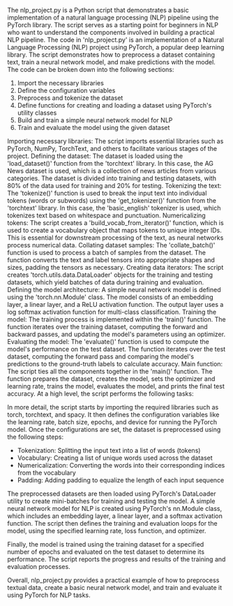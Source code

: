 
The nlp_project.py is a Python script that demonstrates a basic implementation of a natural language processing (NLP) pipeline using the PyTorch library. The script serves as a starting point for beginners in NLP who want to understand the components involved in building a practical NLP pipeline.
The code in 'nlp_project.py' is an implementation of a Natural Language Processing (NLP) project using PyTorch, a popular deep learning library. The script demonstrates how to preprocess a dataset containing text, train a neural network model, and make predictions with the model.
The code can be broken down into the following sections:

1. Import the necessary libraries
2. Define the configuration variables
3. Preprocess and tokenize the dataset
4. Define functions for creating and loading a dataset using PyTorch's utility classes
5. Build and train a simple neural network model for NLP
6. Train and evaluate the model using the given dataset

Importing necessary libraries: The script imports essential libraries such as PyTorch, NumPy, TorchText, and others to facilitate various stages of the project.
Defining the dataset: The dataset is loaded using the 'load_dataset()' function from the 'torchtext' library. In this case, the AG News dataset is used, which is a collection of news articles from various categories. The dataset is divided into training and testing datasets, with 80% of the data used for training and 20% for testing.
Tokenizing the text: The 'tokenize()' function is used to break the input text into individual tokens (words or subwords) using the 'get_tokenizer()' function from the 'torchtext' library. In this case, the 'basic_english' tokenizer is used, which tokenizes text based on whitespace and punctuation.
Numericalizing tokens: The script creates a 'build_vocab_from_iterator()' function, which is used to create a vocabulary object that maps tokens to unique integer IDs. This is essential for downstream processing of the text, as neural networks process numerical data.
Collating dataset samples: The 'collate_batch()' function is used to process a batch of samples from the dataset. The function converts the text and label tensors into appropriate shapes and sizes, padding the tensors as necessary.
Creating data iterators: The script creates 'torch.utils.data.DataLoader' objects for the training and testing datasets, which yield batches of data during training and evaluation.
Defining the model architecture: A simple neural network model is defined using the 'torch.nn.Module' class. The model consists of an embedding layer, a linear layer, and a ReLU activation function. The output layer uses a log softmax activation function for multi-class classification.
Training the model: The training process is implemented within the 'train()' function. The function iterates over the training dataset, computing the forward and backward passes, and updating the model's parameters using an optimizer.
Evaluating the model: The 'evaluate()' function is used to compute the model's performance on the test dataset. The function iterates over the test dataset, computing the forward pass and comparing the model's predictions to the ground-truth labels to calculate accuracy.
Main function: The script ties all the components together in the 'main()' function. The function prepares the dataset, creates the model, sets the optimizer and learning rate, trains the model, evaluates the model, and prints the final test accuracy.
At a high level, the script performs the following tasks:



In more detail, the script starts by importing the required libraries such as torch, torchtext, and spacy. It then defines the configuration variables like the learning rate, batch size, epochs, and device for running the PyTorch model. Once the configurations are set, the dataset is preprocessed using the following steps:

- Tokenization: Splitting the input text into a list of words (tokens)
- Vocabulary: Creating a list of unique words used across the dataset
- Numericalization: Converting the words into their corresponding indices from the vocabulary
- Padding: Adding padding to equalize the length of each input sequence

The preprocessed datasets are then loaded using PyTorch's DataLoader utility to create mini-batches for training and testing the model. A simple neural network model for NLP is created using PyTorch's nn.Module class, which includes an embedding layer, a linear layer, and a softmax activation function. The script then defines the training and evaluation loops for the model, using the specified learning rate, loss function, and optimizer.

Finally, the model is trained using the training dataset for a specified number of epochs and evaluated on the test dataset to determine its performance. The script reports the progress and results of the training and evaluation processes.

Overall, nlp_project.py provides a practical example of how to preprocess textual data, create a basic neural network model, and train and evaluate it using PyTorch for NLP tasks.
